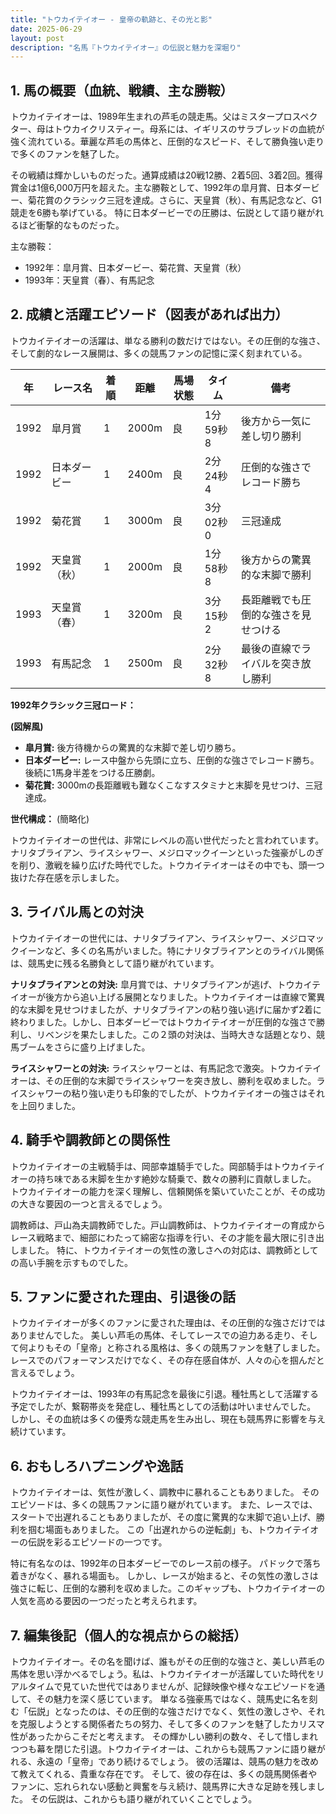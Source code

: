 ```yaml
---
title: "トウカイテイオー - 皇帝の軌跡と、その光と影"
date: 2025-06-29
layout: post
description: "名馬『トウカイテイオー』の伝説と魅力を深堀り"
---
```


## 1. 馬の概要（血統、戦績、主な勝鞍）

トウカイテイオーは、1989年生まれの芦毛の競走馬。父はミスタープロスペクター、母はトウカイクリスティー。母系には、イギリスのサラブレッドの血統が強く流れている。華麗な芦毛の馬体と、圧倒的なスピード、そして勝負強い走りで多くのファンを魅了した。

その戦績は輝かしいものだった。通算成績は20戦12勝、2着5回、3着2回。獲得賞金は1億6,000万円を超えた。主な勝鞍として、1992年の皐月賞、日本ダービー、菊花賞のクラシック三冠を達成。さらに、天皇賞（秋）、有馬記念など、G1競走を6勝も挙げている。  特に日本ダービーでの圧勝は、伝説として語り継がれるほど衝撃的なものだった。

主な勝鞍：

* 1992年：皐月賞、日本ダービー、菊花賞、天皇賞（秋）
* 1993年：天皇賞（春）、有馬記念


## 2. 成績と活躍エピソード（図表があれば出力）

トウカイテイオーの活躍は、単なる勝利の数だけではない。その圧倒的な強さ、そして劇的なレース展開は、多くの競馬ファンの記憶に深く刻まれている。

| 年 | レース名       | 着順 | 距離 | 馬場状態 | タイム    | 備考                                   |
|---|---------------|-------|------|----------|----------|----------------------------------------|
| 1992 | 皐月賞         | 1     | 2000m| 良       | 1分59秒8 | 後方から一気に差し切り勝利             |
| 1992 | 日本ダービー     | 1     | 2400m| 良       | 2分24秒4 | 圧倒的な強さでレコード勝ち             |
| 1992 | 菊花賞         | 1     | 3000m| 良       | 3分02秒0 | 三冠達成                               |
| 1992 | 天皇賞（秋）     | 1     | 2000m| 良       | 1分58秒8 | 後方からの驚異的な末脚で勝利           |
| 1993 | 天皇賞（春）     | 1     | 3200m| 良       | 3分15秒2 | 長距離戦でも圧倒的な強さを見せつける     |
| 1993 | 有馬記念       | 1     | 2500m| 良       | 2分32秒8 | 最後の直線でライバルを突き放し勝利      |


**1992年クラシック三冠ロード：**

**(図解風)**

* **皐月賞:** 後方待機からの驚異的な末脚で差し切り勝ち。
* **日本ダービー:**  レース中盤から先頭に立ち、圧倒的な強さでレコード勝ち。後続に1馬身半差をつける圧勝劇。
* **菊花賞:**  3000mの長距離戦も難なくこなすスタミナと末脚を見せつけ、三冠達成。


**世代構成：** (簡略化)

トウカイテイオーの世代は、非常にレベルの高い世代だったと言われています。ナリタブライアン、ライスシャワー、メジロマックイーンといった強豪がしのぎを削り、激戦を繰り広げた時代でした。トウカイテイオーはその中でも、頭一つ抜けた存在感を示しました。


## 3. ライバル馬との対決

トウカイテイオーの世代には、ナリタブライアン、ライスシャワー、メジロマックイーンなど、多くの名馬がいました。特にナリタブライアンとのライバル関係は、競馬史に残る名勝負として語り継がれています。

**ナリタブライアンとの対決:**  皐月賞では、ナリタブライアンが逃げ、トウカイテイオーが後方から追い上げる展開となりました。トウカイテイオーは直線で驚異的な末脚を見せつけましたが、ナリタブライアンの粘り強い逃げに届かず2着に終わりました。しかし、日本ダービーではトウカイテイオーが圧倒的な強さで勝利し、リベンジを果たしました。この２頭の対決は、当時大きな話題となり、競馬ブームをさらに盛り上げました。

**ライスシャワーとの対決:** ライスシャワーとは、有馬記念で激突。トウカイテイオーは、その圧倒的な末脚でライスシャワーを突き放し、勝利を収めました。ライスシャワーの粘り強い走りも印象的でしたが、トウカイテイオーの強さはそれを上回りました。


## 4. 騎手や調教師との関係性

トウカイテイオーの主戦騎手は、岡部幸雄騎手でした。岡部騎手はトウカイテイオーの持ち味である末脚を生かす絶妙な騎乗で、数々の勝利に貢献しました。  トウカイテイオーの能力を深く理解し、信頼関係を築いていたことが、その成功の大きな要因の一つと言えるでしょう。

調教師は、戸山為夫調教師でした。戸山調教師は、トウカイテイオーの育成からレース戦略まで、細部にわたって綿密な指導を行い、その才能を最大限に引き出しました。  特に、トウカイテイオーの気性の激しさへの対応は、調教師としての高い手腕を示すものでした。


## 5. ファンに愛された理由、引退後の話

トウカイテイオーが多くのファンに愛された理由は、その圧倒的な強さだけではありませんでした。  美しい芦毛の馬体、そしてレースでの迫力ある走り、そして何よりもその「皇帝」と称される風格は、多くの競馬ファンを魅了しました。  レースでのパフォーマンスだけでなく、その存在感自体が、人々の心を掴んだと言えるでしょう。

トウカイテイオーは、1993年の有馬記念を最後に引退。種牡馬として活躍する予定でしたが、繋靭帯炎を発症し、種牡馬としての活動は叶いませんでした。  しかし、その血統は多くの優秀な競走馬を生み出し、現在も競馬界に影響を与え続けています。


## 6. おもしろハプニングや逸話

トウカイテイオーは、気性が激しく、調教中に暴れることもありました。  そのエピソードは、多くの競馬ファンに語り継がれています。  また、レースでは、スタートで出遅れることもありましたが、その度に驚異的な末脚で追い上げ、勝利を掴む場面もありました。  この「出遅れからの逆転劇」も、トウカイテイオーの伝説を彩るエピソードの一つです。

特に有名なのは、1992年の日本ダービーでのレース前の様子。  パドックで落ち着きがなく、暴れる場面も。  しかし、レースが始まると、その気性の激しさは強さに転じ、圧倒的な勝利を収めました。このギャップも、トウカイテイオーの人気を高める要因の一つだったと考えられます。


## 7. 編集後記（個人的な視点からの総括）

トウカイテイオー。その名を聞けば、誰もがその圧倒的な強さと、美しい芦毛の馬体を思い浮かべるでしょう。私は、トウカイテイオーが活躍していた時代をリアルタイムで見ていた世代ではありませんが、記録映像や様々なエピソードを通して、その魅力を深く感じています。  単なる強豪馬ではなく、競馬史に名を刻む「伝説」となったのは、その圧倒的な強さだけでなく、気性の激しさや、それを克服しようとする関係者たちの努力、そして多くのファンを魅了したカリスマ性があったからこそだと考えます。  その輝かしい勝利の数々、そして惜しまれつつも幕を閉じた引退。トウカイテイオーは、これからも競馬ファンに語り継がれる、永遠の「皇帝」であり続けるでしょう。  彼の活躍は、競馬の魅力を改めて教えてくれる、貴重な存在です。  そして、彼の存在は、多くの競馬関係者やファンに、忘れられない感動と興奮を与え続け、競馬界に大きな足跡を残しました。  その伝説は、これからも語り継がれていくことでしょう。
